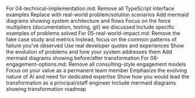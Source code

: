 For 04-technical-implementation.md:
Remove all TypeScript interface examples
Replace with real-world problem/solution scenarios
Add mermaid diagrams showing system architecture and flows
Focus on the force multipliers (documentation, testing, git) we discussed
Include specific examples of problems solved
For 05-real-world-impact.md:
Remove the fake case study and metrics
Instead, focus on the common patterns of failure you've observed
Use real developer quotes and experiences
Show the evolution of problems and how your system addresses them
Add mermaid diagrams showing before/after transformation
For 06-engagement-options.md:
Remove all consulting-style engagement models
Focus on your value as a permanent team member
Emphasize the evolving nature of AI and need for dedicated expertise
Show how you would lead the transformation as a principal/staff engineer
Include mermaid diagrams showing transformation roadmap